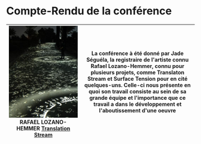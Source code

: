 # Compte-Rendu de la conférence

| <img src="Médias/exposition_translation_stream.jpg" alt="Image" width="1200"> RAFAEL LOZANO-HEMMER [Translation Stream](https://www.lozano-hemmer.com/translation_stream.php) | La conférence à été donné par Jade Séguéla, la registraire de l'artiste connu Rafael Lozano-Hemmer, connu pour plusieurs projets, comme Translaton Stream et Surface Tension pour en cité quelques-uns. Celle-ci nous présente en quoi son travail consiste au sein de sa grande équipe et l'importance que ce travail a dans le développement et l'aboutissement d'une oeuvre|
|:---:|---|

